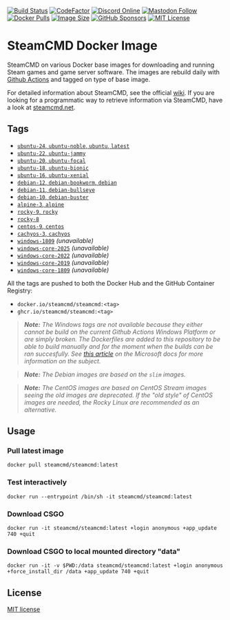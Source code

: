 [![Build Status](https://github.com/steamcmd/docker/actions/workflows/build.yml/badge.svg)](https://github.com/steamcmd/docker/actions)
[![CodeFactor](https://www.codefactor.io/repository/github/steamcmd/docker/badge)](https://www.codefactor.io/repository/github/steamcmd/docker)
[![Discord Online](https://img.shields.io/discord/928592378711912488.svg)](https://discord.steamcmd.net)
[![Mastodon Follow](https://img.shields.io/mastodon/follow/109302774947550572?domain=https%3A%2F%2Ffosstodon.org&style=flat)](https://fosstodon.org/@steamcmd)
[![Docker Pulls](https://img.shields.io/docker/pulls/steamcmd/steamcmd.svg)](https://hub.docker.com/r/steamcmd/steamcmd)
[![Image Size](https://img.shields.io/docker/image-size/steamcmd/steamcmd/latest.svg)](https://hub.docker.com/r/steamcmd/steamcmd)
[![GitHub Sponsors](https://img.shields.io/github/sponsors/steamcmd)](https://github.com/sponsors/steamcmd)
[![MIT License](https://img.shields.io/badge/license-MIT-blue.svg)](LICENSE)

# SteamCMD Docker Image

SteamCMD on various Docker base images for downloading and running Steam games
and game server software. The images are rebuild daily with
[Github Actions](https://github.com/steamcmd/docker/actions) and tagged on type
of base image.

For detailed information about SteamCMD,
see the official [wiki](https://developer.valvesoftware.com/wiki/SteamCMD).
If you are looking for a programmatic way to retrieve information via SteamCMD,
have a look at [steamcmd.net](https://www.steamcmd.net).

## Tags

*   [`ubuntu-24`, `ubuntu-noble`, `ubuntu`, `latest`](dockerfiles/ubuntu-24/Dockerfile)
*   [`ubuntu-22`, `ubuntu-jammy`](dockerfiles/ubuntu-22/Dockerfile)
*   [`ubuntu-20`, `ubuntu-focal`](dockerfiles/ubuntu-20/Dockerfile)
*   [`ubuntu-18`, `ubuntu-bionic`](dockerfiles/ubuntu-18/Dockerfile)
*   [`ubuntu-16`, `ubuntu-xenial`](dockerfiles/ubuntu-16/Dockerfile)
*   [`debian-12`, `debian-bookworm`, `debian`](dockerfiles/debian-12/Dockerfile)
*   [`debian-11`, `debian-bullseye`](dockerfiles/debian-11/Dockerfile)
*   [`debian-10`, `debian-buster`](dockerfiles/debian-10/Dockerfile)
*   [`alpine-3`, `alpine`](dockerfiles/alpine-3/Dockerfile)
*   [`rocky-9`, `rocky`](dockerfiles/rocky-9/Dockerfile)
*   [`rocky-8`](dockerfiles/rocky-8/Dockerfile)
*   [`centos-9`, `centos`](dockerfiles/centos-9/Dockerfile)
*   [`cachyos-3`, `cachyos`](dockerfiles/cachyos-3/Dockerfile)
*   [`windows-1809`](dockerfiles/windows-1809/Dockerfile) *(unavailable)*
*   [`windows-core-2025`](dockerfiles/windows-core-2025/Dockerfile) *(unavailable)*
*   [`windows-core-2022`](dockerfiles/windows-core-2022/Dockerfile) *(unavailable)*
*   [`windows-core-2019`](dockerfiles/windows-core-2019/Dockerfile) *(unavailable)*
*   [`windows-core-1809`](dockerfiles/windows-core-1809/Dockerfile) *(unavailable)*

All the tags are pushed to both the Docker Hub and the GitHub Container Registry:

- `docker.io/steamcmd/steamcmd:<tag>`
- `ghcr.io/steamcmd/steamcmd:<tag>`

> ***Note:***
> *The Windows tags are not available because they either cannot be build on*
> *the current Github Actions Windows Platform or are simply broken. The Dockerfiles*
> *are added to this repository to be able to build manually and for the moment when*
> *the builds can be ran succesfully. See*
> *[this article](https://docs.microsoft.com/en-us/virtualization/windowscontainers/deploy-containers/version-compatibility)*
> *on the Microsoft docs for more information on the subject.*

> ***Note:***
> *The Debian images are based on the `slim` images.*

> ***Note:***
> *The CentOS images are based on CentOS Stream images seeing the old images are*
> *deprecated. If the "old style" of CentOS images are needed, the Rocky Linux*
> *are recommended as an alternative.*

## Usage

### Pull latest image
```shell
docker pull steamcmd/steamcmd:latest
```
### Test interactively
```shell
docker run --entrypoint /bin/sh -it steamcmd/steamcmd:latest
```
### Download CSGO
```shell
docker run -it steamcmd/steamcmd:latest +login anonymous +app_update 740 +quit
```
### Download CSGO to local mounted directory "data"
```shell
docker run -it -v $PWD:/data steamcmd/steamcmd:latest +login anonymous +force_install_dir /data +app_update 740 +quit
```

## License

[MIT license](LICENSE)
